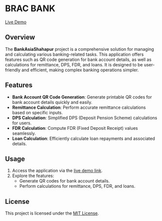 # BRAC BANK 

[Live Demo](https://adibrasel.github.io/BracBankSompara/)

## Overview
The **BankAsiaShahapur** project is a comprehensive solution for managing and calculating various banking-related tasks. This application offers features such as QR code generation for bank account details, as well as calculations for remittance, DPS, FDR, and loans. It is designed to be user-friendly and efficient, making complex banking operations simpler.

## Features
- **Bank Account QR Code Generation**: Generate printable QR codes for bank account details quickly and easily.
- **Remittance Calculation**: Perform accurate remittance calculations based on specific inputs.
- **DPS Calculation**: Simplified DPS (Deposit Pension Scheme) calculations for users.
- **FDR Calculation**: Compute FDR (Fixed Deposit Receipt) values seamlessly.
- **Loan Calculation**: Efficiently calculate loan repayments and associated details.

## Usage
1. Access the application via the [live demo link](https://adibrasel.github.io/BracBankSompara/).
2. Explore the features:
   - Generate QR codes for bank account details.
   - Perform calculations for remittance, DPS, FDR, and loans.

## License
This project is licensed under the [MIT License](LICENSE).
